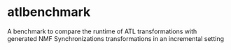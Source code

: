 # atlbenchmark
A benchmark to compare the runtime of ATL transformations with generated NMF Synchronizations transformations in an incremental setting
